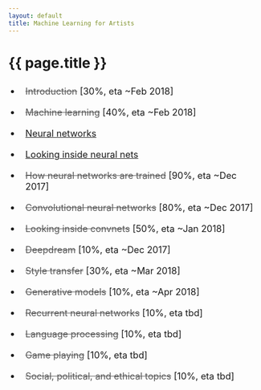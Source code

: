 ```yaml
---
layout: default
title: Machine Learning for Artists
---
```

<h1>{{ page.title }}</h1>


<style>
.draft{
	text-decoration: line-through;
	color:#555;
}
.posts ul, .posts li {
	padding: 10px;
	font-size: 1.3em;
}
</style>

<ul class="posts">
	<!--
  {% assign sorted = site.chapters %}
	    {% for post in sorted %}
    <li><a href="{{ post.url }}" class="draft" title="{{ post.title }}">{{ post.title }}</li>
  {% endfor %}
  -->
<li><a href="/ml4a/introduction/" class="draft" title="Introduction">Introduction</a> [30%, eta ~Feb 2018]</li>
<li><a href="/ml4a/machine_learning/" class="draft" title="Machine learning">Machine learning</a> [40%, eta ~Feb 2018]</li>
<li><a href="/ml4a/neural_networks/" title="Neural networks">Neural networks</a></li>
<li><a href="/ml4a/looking_inside_neural_nets/" title="Looking inside neural nets">Looking inside neural nets</a></li>
<li><a href="/ml4a/how_neural_networks_are_trained/" class="draft" title="How neural networks are trained">How neural networks are trained</a> [90%, eta ~Dec 2017]</li>

<li><a href="/ml4a/convnets/" class="draft" title="Convolutional neural networks">Convolutional neural networks</a> [80%, eta ~Dec 2017]</li>
<li><a href="/ml4a/visualizing_convnets/" class="draft" title="Looking inside convnets">Looking inside convnets</a> [50%, eta ~Jan 2018]</li>
<li><a href="/ml4a/deepdream/" class="draft" title="Deepdream">Deepdream</a> [10%, eta ~Dec 2017]</li>
<li><a href="/ml4a/style_transfer/" class="draft" title="Style transfer">Style transfer</a> [30%, eta ~Mar 2018]</li>
<li><a href="/ml4a/generative_models/" class="draft" title="Generative models">Generative models</a> [10%, eta ~Apr 2018]</li>

<li><a href="/ml4a/RNNs/" class="draft" title="Recurrent neural networks">Recurrent neural networks</a> [10%, eta tbd]</li>
<li><a href="/ml4a/nlp/" class="draft" title="Language processing">Language processing</a> [10%, eta tbd]</li>

<li><a href="/ml4a/game_playing/" class="draft" title="Game playing">Game playing</a> [10%, eta tbd]</li>
<li><a href="/ml4a/ethics/" class="draft" title="Social, political, and ethical topics">Social, political, and ethical topics</a> [10%, eta tbd]</li>

</ul>

